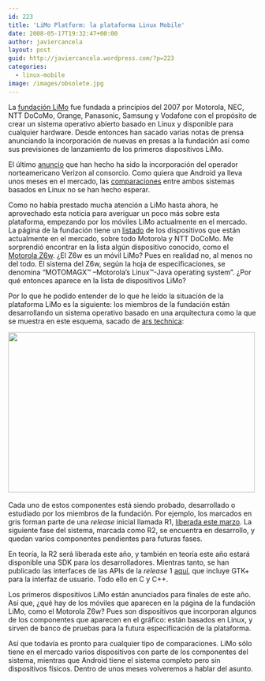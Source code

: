 ```yaml
---
id: 223
title: 'LiMo Platform: la plataforma Linux Mobile'
date: 2008-05-17T19:32:47+00:00
author: javiercancela
layout: post
guid: http://javiercancela.wordpress.com/?p=223
categories:
  - linux-mobile
image: /images/obsolete.jpg
---
```

La [fundación LiMo](http://www.limofoundation.org/ "LiMo foundation") fue fundada a principios del 2007 por Motorola, NEC, NTT DoCoMo, Orange, Panasonic, Samsung y Vodafone con el propósito de crear un sistema operativo abierto basado en Linux y disponible para cualquier hardware. Desde entonces han sacado varias notas de prensa anunciando la incorporación de nuevas en presas a la fundación así como sus previsiones de lanzamiento de los primeros dispositivos LiMo.

El último [anuncio](http://www.theinquirer.es/2008/05/16/verizon_se_une_a_mobile_linux_limo.html "Verizon se une a Mobile Linux (LiMo)") que han hecho ha sido la incorporación del operador norteamericano Verizon al consorcio. Como quiera que Android ya lleva unos meses en el mercado, las [comparaciones](http://www.xatakamovil.com/2008/05/16-android-vs-limo "Android vs LiMo") entre ambos sistemas basados en Linux no se han hecho esperar.

Como no había prestado mucha atención a LiMo hasta ahora, he aprovechado esta noticia para averiguar un poco más sobre esta plataforma, empezando por los móviles LiMo actualmente en el mercado. La página de la fundación tiene un [listado](http://www.limofoundation.org/solutions/index.php "LiMo Handsets") de los dispositivos que están actualmente en el mercado, sobre todo Motorola y NTT DoCoMo. Me sorprendió encontrar en la lista algún dispositivo conocido, como el [Motorola Z6w](http://www.motorola.com/motoinfo/product/detailsPf.jsp?globalObjectId=232 "Motorola Z6w"). ¿El Z6w es un móvil LiMo? Pues en realidad no, al menos no del todo. El sistema del Z6w, según la hoja de especificaciones, se denomina &#8220;MOTOMAGX™ &#8211;Motorola&#8217;s Linux™-Java operating system&#8221;. ¿Por qué entonces aparece en la lista de dispositivos LiMo?

Por lo que he podido entender de lo que he leído la situación de la plataforma LiMo es la siguiente: los miembros de la fundación están desarrollando un sistema operativo basado en una arquitectura como la que se muestra en este esquema, sacado de [ars technica](http://arstechnica.com/news.ars/post/20080515-verizon-picks-linuxbut-not-androidfor-mobile-platform.html?rel "Verizon picks Linux—but not Android—for mobile platform"):

[<img class="alignnone size-full wp-image-224" src="/images/uploads/2008/05/limo_platform.png" alt="" width="500" height="324" srcset="/images/uploads/2008/05/limo_platform.png 1177w, /images/uploads/2008/05/limo_platform-300x194.png 300w, /images/uploads/2008/05/limo_platform-768x498.png 768w, /images/uploads/2008/05/limo_platform-1024x664.png 1024w" sizes="(max-width: 500px) 100vw, 500px" />](/images/uploads/2008/05/limo_platform.png)

Cada uno de estos componentes está siendo probado, desarrollado o estudiado por los miembros de la fundación. Por ejemplo, los marcados en gris forman parte de una _release_ inicial llamada R1, [liberada este marzo](http://es.engadget.com/2008/03/31/listo-el-r1-de-la-plataforma-linux-para-moviles-limo/ "Engadget      * Engadget Español  Buscar      * RSS Feed     * Contacto     * ¡Env�anos información!  Listo el R1 de la plataforma Linux para móviles LiMo"). La siguiente fase del sistema, marcada como R2, se encuentra en desarrollo, y quedan varios componentes pendientes para futuras fases.

En teoría, la R2 será liberada este año, y también en teoría este año estará disponible una SDK para los desarrolladores. Mientras tanto, se han publicado las interfaces de las APIs de la _release_ 1 [aquí](http://www.limofoundation.org/technical-documents.html "Technical Documents Whitepapers"), que incluye GTK+ para la interfaz de usuario. Todo ello en C y C++.

Los primeros dispositivos LiMo están anunciados para finales de este año. Así que, ¿qué hay de los móviles que aparecen en la página de la fundación LiMo, como el Motorola Z6w? Pues son dispositivos que incorporan algunos de los componentes que aparecen en el gráfico: están basados en Linux, y sirven de banco de pruebas para la futura especificación de la plataforma.

Así que todavía es pronto para cualquier tipo de comparaciones. LiMo sólo tiene en el mercado varios dispositivos con parte de los componentes del sistema, mientras que Android tiene el sistema completo pero sin dispositivos físicos. Dentro de unos meses volveremos a hablar del asunto.